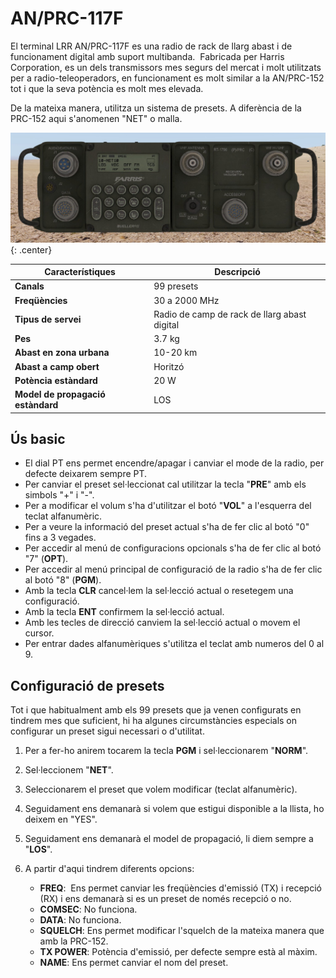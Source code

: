 # AN/PRC-117F

El terminal LRR AN/PRC-117F es una radio de rack de llarg abast i de funcionament digital amb suport multibanda.  Fabricada per Harris Corporation, es un dels transmissors mes segurs del mercat i molt utilitzats per a radio-teleoperadors, en funcionament es molt similar a la AN/PRC-152 tot i que la seva potència es molt mes elevada.

De la mateixa manera, utilitza un sistema de presets. A diferència de la PRC-152 aqui s'anomenen "NET" o malla.

![image](../_imatges/prc117f.jpg){: .center}

| **Característiques**        | **Descripció**     |
|-----------------------------|--------------------|
| **Canals**                  | 99 presets         |
| **Freqüències**             | 30 a 2000 MHz    |
| **Tipus de servei**         | Radio de camp de rack de llarg abast digital         |
| **Pes**                     | 3.7 kg             |
| **Abast en zona urbana**    | 10-20 km           |
| **Abast a camp obert**      | Horitzó            |
| **Potència estàndard**      | 20 W               |
| **Model de propagació estàndard**    | LOS             |

## Ús basic

- El dial PT ens permet encendre/apagar i canviar el mode de la radio, per defecte deixarem sempre PT.
- Per canviar el preset sel·leccionat cal utilitzar la tecla "**PRE**" amb els simbols "+" i "-".
- Per a modificar el volum s'ha d'utilitzar el botó "**VOL**" a l'esquerra del teclat alfanumèric.
- Per a veure la informació del preset actual s'ha de fer clic al botó "0" fins a 3 vegades.
- Per accedir al menú de configuracions opcionals s'ha de fer clic al botó "7" (**OPT**).
- Per accedir al menú principal de configuració de la radio s'ha de fer clic al botó "8" (**PGM**).
- Amb la tecla **CLR** cancel·lem la sel·lecció actual o resetegem una configuració.
- Amb la tecla **ENT** confirmem la sel·lecció actual.
- Amb les tecles de direcció canviem la sel·lecció actual o movem el cursor.
- Per entrar dades alfanumèriques s'utilitza el teclat amb numeros del 0 al 9.

## Configuració de presets

Tot i que habitualment amb els 99 presets que ja venen configurats en tindrem mes que suficient, hi ha algunes circumstàncies especials on configurar un preset sigui necessari o d'utilitat.

1. Per a fer-ho anirem tocarem la tecla **PGM** i sel·leccionarem "**NORM**".
2. Sel·leccionem "**NET**".
3. Seleccionarem el preset que volem modificar (teclat alfanumèric).
4. Seguidament ens demanarà si volem que estigui disponible a la llista, ho deixem en "YES".
5. Seguidament ens demanarà el model de propagació, li diem sempre a "**LOS**".
6. A partir d'aqui tindrem diferents opcions:

    - **FREQ**:  Ens permet canviar les freqüències d'emissió (TX) i recepció (RX) i ens demanarà si es un preset de només recepció o no.
    - **COMSEC**: No funciona.
    - **DATA**: No funciona.
    - **SQUELCH**: Ens permet modificar l'squelch de la mateixa manera que amb la PRC-152.
    - **TX POWER**: Potència d'emissió, per defecte sempre està al màxim.
    - **NAME**: Ens permet canviar el nom del preset.
